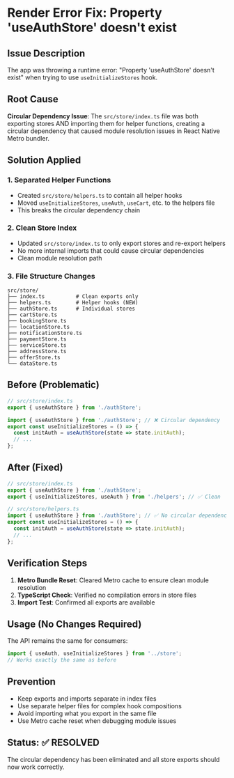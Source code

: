 # Render Error Fix: Property 'useAuthStore' doesn't exist

## Issue Description
The app was throwing a runtime error: "Property 'useAuthStore' doesn't exist" when trying to use `useInitializeStores` hook.

## Root Cause
**Circular Dependency Issue**: The `src/store/index.ts` file was both exporting stores AND importing them for helper functions, creating a circular dependency that caused module resolution issues in React Native Metro bundler.

## Solution Applied

### 1. **Separated Helper Functions**
- Created `src/store/helpers.ts` to contain all helper hooks
- Moved `useInitializeStores`, `useAuth`, `useCart`, etc. to the helpers file
- This breaks the circular dependency chain

### 2. **Clean Store Index**
- Updated `src/store/index.ts` to only export stores and re-export helpers
- No more internal imports that could cause circular dependencies
- Clean module resolution path

### 3. **File Structure Changes**
```
src/store/
├── index.ts          # Clean exports only
├── helpers.ts        # Helper hooks (NEW)
├── authStore.ts      # Individual stores
├── cartStore.ts
├── bookingStore.ts
├── locationStore.ts
├── notificationStore.ts
├── paymentStore.ts
├── serviceStore.ts
├── addressStore.ts
├── offerStore.ts
└── dataStore.ts
```

## Before (Problematic)
```typescript
// src/store/index.ts
export { useAuthStore } from './authStore';

import { useAuthStore } from './authStore'; // ❌ Circular dependency
export const useInitializeStores = () => {
  const initAuth = useAuthStore(state => state.initAuth);
  // ...
};
```

## After (Fixed)
```typescript
// src/store/index.ts
export { useAuthStore } from './authStore';
export { useInitializeStores, useAuth } from './helpers'; // ✅ Clean

// src/store/helpers.ts
import { useAuthStore } from './authStore'; // ✅ No circular dependency
export const useInitializeStores = () => {
  const initAuth = useAuthStore(state => state.initAuth);
  // ...
};
```

## Verification Steps

1. **Metro Bundle Reset**: Cleared Metro cache to ensure clean module resolution
2. **TypeScript Check**: Verified no compilation errors in store files
3. **Import Test**: Confirmed all exports are available

## Usage (No Changes Required)
The API remains the same for consumers:
```typescript
import { useAuth, useInitializeStores } from '../store';
// Works exactly the same as before
```

## Prevention
- Keep exports and imports separate in index files
- Use separate helper files for complex hook compositions
- Avoid importing what you export in the same file
- Use Metro cache reset when debugging module issues

## Status: ✅ RESOLVED
The circular dependency has been eliminated and all store exports should now work correctly.